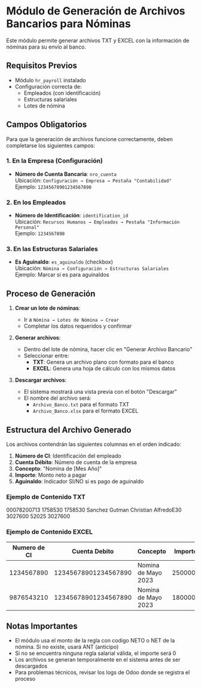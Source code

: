 # Módulo de Generación de Archivos Bancarios para Nóminas

Este módulo permite generar archivos TXT y EXCEL con la información de nóminas para su envío al banco.

## Requisitos Previos

- Módulo `hr_payroll` instalado
- Configuración correcta de:
  - Empleados (con identificación)
  - Estructuras salariales
  - Lotes de nómina

## Campos Obligatorios

Para que la generación de archivos funcione correctamente, deben completarse los siguientes campos:

### 1. En la Empresa (Configuración)
- **Número de Cuenta Bancaria**: `nro_cuenta`  
  Ubicación: `Configuración → Empresa → Pestaña "Contabilidad"`  
  Ejemplo: `12345678901234567890`

### 2. En los Empleados
- **Número de Identificación**: `identification_id`  
  Ubicación: `Recursos Humanos → Empleados → Pestaña "Información Personal"`  
  Ejemplo: `1234567890`

### 3. En las Estructuras Salariales
- **Es Aguinaldo**: `es_aguinaldo` (checkbox)  
  Ubicación: `Nómina → Configuración → Estructuras Salariales`  
  Ejemplo: Marcar si es para aguinaldos

## Proceso de Generación

1. **Crear un lote de nóminas**:
   - Ir a `Nómina → Lotes de Nómina → Crear`
   - Completar los datos requeridos y confirmar

2. **Generar archivos**:
   - Dentro del lote de nómina, hacer clic en "Generar Archivo Bancario"
   - Seleccionar entre:
     - **TXT**: Genera un archivo plano con formato para el banco
     - **EXCEL**: Genera una hoja de cálculo con los mismos datos

3. **Descargar archivos**:
   - El sistema mostrará una vista previa con el botón "Descargar"
   - El nombre del archivo será:
     - `Archivo_Banco.txt` para el formato TXT
     - `Archivo_Banco.xlsx` para el formato EXCEL

## Estructura del Archivo Generado

Los archivos contendrán las siguientes columnas en el orden indicado:

1. **Número de CI**: Identificación del empleado
2. **Cuenta Débito**: Número de cuenta de la empresa
3. **Concepto**: "Nomina de [Mes Año]"
4. **Importe**: Monto neto a pagar
5. **Aguinaldo**: Indicador SI/NO si es pago de aguinaldo

### Ejemplo de Contenido TXT

00078200713   1758530   1758530                Sanchez Gutman             Christian AlfredoE30   3027600 52025     3027600

### Ejemplo de Contenido EXCEL
| Numero de CI | Cuenta Debito        | Concepto            | Importe  | Aguinaldo |
|--------------|----------------------|---------------------|----------|-----------|
| 1234567890   | 12345678901234567890 | Nomina de Mayo 2023 | 2500000  |    NO     |
| 9876543210   | 12345678901234567890 | Nomina de Mayo 2023 | 1800000  |    SI     |

## Notas Importantes

- El módulo usa el monto de la regla con codigo NETO o NET de la nómina. Si no existe, usará ANT (anticipo)
- Si no se encuentra ninguna regla salarial válida, el importe será 0
- Los archivos se generan temporalmente en el sistema antes de ser descargados
- Para problemas técnicos, revisar los logs de Odoo donde se registra el proceso
